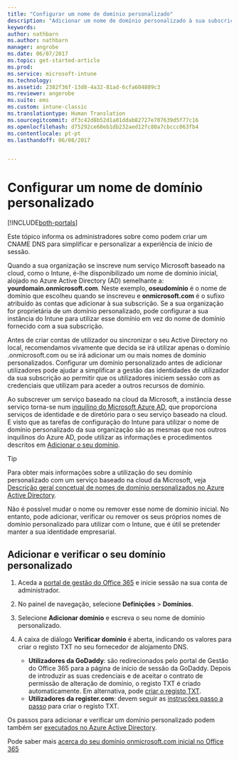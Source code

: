 ```yaml
---
title: "Configurar um nome de domínio personalizado"
description: "Adicionar um nome de domínio personalizado à sua subscrição do Intune"
keywords: 
author: nathbarn
ms.author: nathbarn
manager: angrobe
ms.date: 06/07/2017
ms.topic: get-started-article
ms.prod: 
ms.service: microsoft-intune
ms.technology: 
ms.assetid: 2382f36f-13d8-4a32-81ad-6cfa604889c3
ms.reviewer: angerobe
ms.suite: ems
ms.custom: intune-classic
ms.translationtype: Human Translation
ms.sourcegitcommit: df3c42d8b52d1a01ddab82727e707639d5f77c16
ms.openlocfilehash: d75292ce60eb1db232aed12fc80a7cbccc063fb4
ms.contentlocale: pt-pt
ms.lasthandoff: 06/08/2017


---
```



# <a name="configure-a-custom-domain-name"></a>Configurar um nome de domínio personalizado

[!INCLUDE[both-portals](./includes/note-for-both-portals.md)]

Este tópico informa os administradores sobre como podem criar um CNAME DNS para simplificar e personalizar a experiência de início de sessão.

Quando a sua organização se inscreve num serviço Microsoft baseado na cloud, como o Intune, é-lhe disponibilizado um nome de domínio inicial, alojado no Azure Active Directory (AD) semelhante a: **yourdomain.onmicrosoft.com**. Neste exemplo, **oseudomínio** é o nome de domínio que escolheu quando se inscreveu e **onmicrosoft.com** é o sufixo atribuído às contas que adicionar à sua subscrição. Se a sua organização for proprietária de um domínio personalizado, pode configurar a sua instância do Intune para utilizar esse domínio em vez do nome de domínio fornecido com a sua subscrição.

Antes de criar contas de utilizador ou sincronizar o seu Active Directory no local, recomendamos vivamente que decida se irá utilizar apenas o domínio .onmicrosoft.com ou se irá adicionar um ou mais nomes de domínio personalizados. Configurar um domínio personalizado antes de adicionar utilizadores pode ajudar a simplificar a gestão das identidades de utilizador da sua subscrição ao permitir que os utilizadores iniciem sessão com as credenciais que utilizam para aceder a outros recursos de domínio.

Ao subscrever um serviço baseado na cloud da Microsoft, a instância desse serviço torna-se num [inquilino do Microsoft Azure AD](http://technet.microsoft.com/library/jj573650.aspx#BKMK_WhatIsAnAzureADTenant), que proporciona serviços de identidade e de diretório para o seu serviço baseado na cloud. E visto que as tarefas de configuração do Intune para utilizar o nome de domínio personalizado da sua organização são as mesmas que nos outros inquilinos do Azure AD, pode utilizar as informações e procedimentos descritos em [Adicionar o seu domínio](https://azure.microsoft.com/documentation/articles/active-directory-add-domain/).

> [!TIP]
> Para obter mais informações sobre a utilização do seu domínio personalizado com um serviço baseado na cloud da Microsoft, veja [Descrição geral concetual de nomes de domínio personalizados no Azure Active Directory](https://azure.microsoft.com/documentation/articles/active-directory-add-domain-concepts/).

Não é possível mudar o nome ou remover esse nome de domínio inicial. No entanto, pode adicionar, verificar ou remover os seus próprios nomes de domínio personalizado para utilizar com o Intune, que é útil se pretender manter a sua identidade empresarial.

## <a name="to-add-and-verify-your-custom-domain"></a>Adicionar e verificar o seu domínio personalizado

1. Aceda a [portal de gestão do Office 365](https://portal.office.com/Admin/Default.aspx) e inicie sessão na sua conta de administrador.

2. No painel de navegação, selecione **Definições** &gt; **Domínios**.

3. Selecione **Adicionar domínio** e escreva o seu nome de domínio personalizado.

4. A caixa de diálogo **Verificar domínio** é aberta, indicando os valores para criar o registo TXT no seu fornecedor de alojamento DNS.
    - **Utilizadores da GoDaddy**: são redirecionados pelo portal de Gestão do Office 365 para a página de início de sessão da GoDaddy. Depois de introduzir as suas credenciais e de aceitar o contrato de permissão de alteração de domínio, o registo TXT é criado automaticamente. Em alternativa, pode [criar o registo TXT](https://support.office.com/article/Create-DNS-records-at-GoDaddy-for-Office-365-f40a9185-b6d5-4a80-bb31-aa3bb0cab48a).
    - **Utilizadores da register.com**: devem seguir as [instruções passo a passo](https://support.office.com/article/Create-DNS-records-at-Register-com-for-Office-365-55bd8c38-3316-48ae-a368-4959b2c1684e#BKMK_verify) para criar o registo TXT.

Os passos para adicionar e verificar um domínio personalizado podem também ser [executados no Azure Active Directory](https://azure.microsoft.com/documentation/articles/active-directory-add-domain/).

Pode saber mais [acerca do seu domínio onmicrosoft.com inicial no Office 365](https://support.office.com/article/About-your-initial-onmicrosoft-com-domain-in-Office-365-B9FC3018-8844-43F3-8DB1-1B3A8E9CFD5A)

